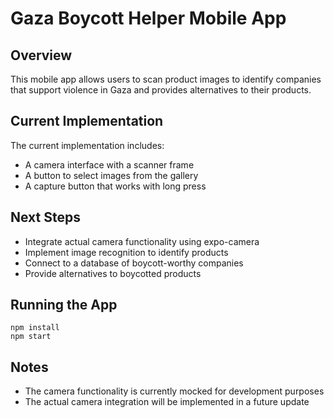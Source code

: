 # Gaza Boycott Helper Mobile App

## Overview
This mobile app allows users to scan product images to identify companies that support violence in Gaza and provides alternatives to their products.

## Current Implementation
The current implementation includes:
- A camera interface with a scanner frame
- A button to select images from the gallery
- A capture button that works with long press

## Next Steps
- Integrate actual camera functionality using expo-camera
- Implement image recognition to identify products
- Connect to a database of boycott-worthy companies
- Provide alternatives to boycotted products

## Running the App
```
npm install
npm start
```

## Notes
- The camera functionality is currently mocked for development purposes
- The actual camera integration will be implemented in a future update